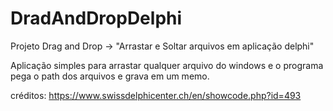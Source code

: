 # DradAndDropDelphi
Projeto Drag and Drop -> "Arrastar e Soltar arquivos em aplicação delphi"

Aplicação simples para arrastar qualquer arquivo do windows e o programa pega o path dos arquivos e grava em um memo.

créditos: https://www.swissdelphicenter.ch/en/showcode.php?id=493
